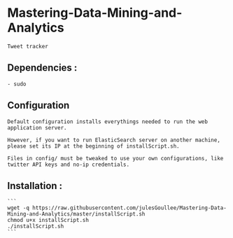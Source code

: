 # Mastering-Data-Mining-and-Analytics

    Tweet tracker
## Dependencies : 
    - sudo

## Configuration
    Default configuration installs everythings needed to run the web application server.

    However, if you want to run ElasticSearch server on another machine, please set its IP at the beginning of installScript.sh.

    Files in config/ must be tweaked to use your own configurations, like twitter API keys and no-ip credentials.
## Installation :

    ```
    wget -q https://raw.githubusercontent.com/julesGoullee/Mastering-Data-Mining-and-Analytics/master/installScript.sh
    chmod u+x installScript.sh
    ./installScript.sh
    ```
